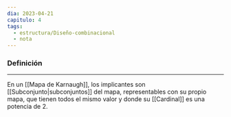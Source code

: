 ```yaml
---
dia: 2023-04-21
capitulo: 4
tags:
  - estructura/Diseño-combinacional
  - nota
---
```

### Definición
---
En un [[Mapa de Karnaugh]], los implicantes son [[Subconjunto|subconjuntos]] del mapa, representables con su propio mapa, que tienen todos el mismo valor y donde su [[Cardinal]] es una potencia de 2.